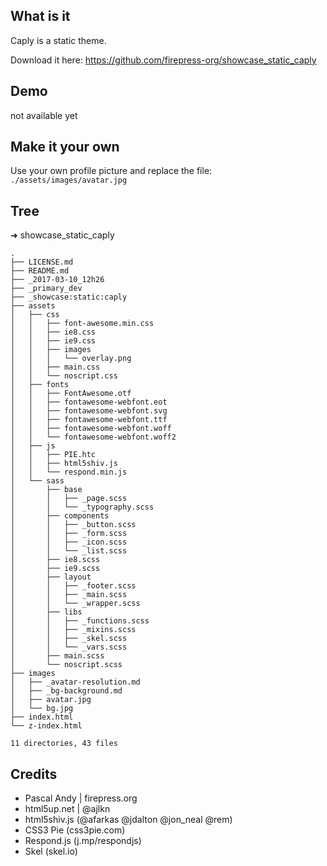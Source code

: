 ## What is it
Caply is a static theme.

Download it here:
https://github.com/firepress-org/showcase_static_caply

## Demo
not available yet

## Make it your own
Use your own profile picture and replace the file: `./assets/images/avatar.jpg`

## Tree
➜  showcase_static_caply
```
.
├── LICENSE.md
├── README.md
├── _2017-03-10_12h26
├── _primary_dev
├── _showcase:static:caply
├── assets
│   ├── css
│   │   ├── font-awesome.min.css
│   │   ├── ie8.css
│   │   ├── ie9.css
│   │   ├── images
│   │   │   └── overlay.png
│   │   ├── main.css
│   │   └── noscript.css
│   ├── fonts
│   │   ├── FontAwesome.otf
│   │   ├── fontawesome-webfont.eot
│   │   ├── fontawesome-webfont.svg
│   │   ├── fontawesome-webfont.ttf
│   │   ├── fontawesome-webfont.woff
│   │   └── fontawesome-webfont.woff2
│   ├── js
│   │   ├── PIE.htc
│   │   ├── html5shiv.js
│   │   └── respond.min.js
│   └── sass
│       ├── base
│       │   ├── _page.scss
│       │   └── _typography.scss
│       ├── components
│       │   ├── _button.scss
│       │   ├── _form.scss
│       │   ├── _icon.scss
│       │   └── _list.scss
│       ├── ie8.scss
│       ├── ie9.scss
│       ├── layout
│       │   ├── _footer.scss
│       │   ├── _main.scss
│       │   └── _wrapper.scss
│       ├── libs
│       │   ├── _functions.scss
│       │   ├── _mixins.scss
│       │   ├── _skel.scss
│       │   └── _vars.scss
│       ├── main.scss
│       └── noscript.scss
├── images
│   ├── _avatar-resolution.md
│   ├── _bg-background.md
│   ├── avatar.jpg
│   └── bg.jpg
├── index.html
└── z-index.html

11 directories, 43 files
```

## Credits

- Pascal Andy | firepress.org
- html5up.net | @ajlkn
- html5shiv.js (@afarkas @jdalton @jon_neal @rem)
- CSS3 Pie (css3pie.com)
- Respond.js (j.mp/respondjs)
- Skel (skel.io)
